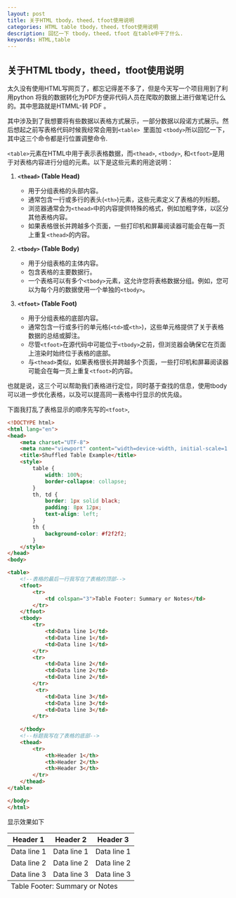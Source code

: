 ```yaml
---
layout: post
title: 关于HTML tbody，theed，tfoot使用说明
categories: HTML table tbody，theed，tfoot使用说明
description: 回忆一下 tbody，theed，tfoot 在table中干了什么.
keywords: HTML,table
---
```


## 关于HTML tbody，theed，tfoot使用说明

太久没有使用HTML写网页了，都忘记得差不多了，但是今天写一个项目用到了利用python 将我的数据转化为PDF方便非代码人员在爬取的数据上进行做笔记什么的。其中思路就是HTMML-转 PDF 。

其中涉及到了我想要将有些数据以表格方式展示，一部分数据以段诺方式展示。然后想起之前写表格代码时候我经常会用到`<table> `里面加 `<tbody>`所以回忆一下，其中这三个命令都是行位置调整命令.

`<table>`元素在HTML中用于表示表格数据，而`<thead>`, `<tbody>`, 和`<tfoot>`是用于对表格内容进行分组的元素。以下是这些元素的用途说明：

1. **`<thead>` (Table Head)**
    - 用于分组表格的头部内容。
    - 通常包含一行或多行的表头(`<th>`)元素，这些元素定义了表格的列标题。
    - 浏览器通常会为`<thead>`中的内容提供特殊的格式，例如加粗字体，以区分其他表格内容。
    - 如果表格很长并跨越多个页面，一些打印机和屏幕阅读器可能会在每一页上重复`<thead>`的内容。

2. **`<tbody>` (Table Body)**
    - 用于分组表格的主体内容。
    - 包含表格的主要数据行。
    - 一个表格可以有多个`<tbody>`元素，这允许您将表格数据分组。例如，您可以为每个月的数据使用一个单独的`<tbody>`。

3. **`<tfoot>` (Table Foot)**
    - 用于分组表格的底部内容。
    - 通常包含一行或多行的单元格(`<td>`或`<th>`)，这些单元格提供了关于表格数据的总结或脚注。
    - 尽管`<tfoot>`在源代码中可能位于`<tbody>`之前，但浏览器会确保它在页面上渲染时始终位于表格的底部。
    - 与`<thead>`类似，如果表格很长并跨越多个页面，一些打印机和屏幕阅读器可能会在每一页上重复`<tfoot>`的内容。

也就是说，这三个可以帮助我们表格进行定位，同时基于查找的信息，使用tbody可以进一步优化表格，以及可以提高同一表格中行显示的优先级。

下面我打乱了表格显示的顺序先写的`<tfoot>`,

```html
<!DOCTYPE html>
<html lang="en">
<head>
    <meta charset="UTF-8">
    <meta name="viewport" content="width=device-width, initial-scale=1.0">
    <title>Shuffled Table Example</title>
    <style>
        table {
            width: 100%;
            border-collapse: collapse;
        }
        th, td {
            border: 1px solid black;
            padding: 8px 12px;
            text-align: left;
        }
        th {
            background-color: #f2f2f2;
        }
    </style>
</head>
<body>

<table>
    <!--表格的最后一行我写在了表格的顶部-->
    <tfoot>
        <tr>
            <td colspan="3">Table Footer: Summary or Notes</td>
        </tr>
    </tfoot>
    <tbody>
        <tr>
            <td>Data line 1</td>
            <td>Data line 1</td>
            <td>Data line 1</td>
        </tr>
        <tr>
            <td>Data line 2</td>
            <td>Data line 2</td>
            <td>Data line 2</td>
        </tr>
         <tr>
            <td>Data line 3</td>
            <td>Data line 3</td>
            <td>Data line 3</td>
        </tr>
        
    </tbody>
    <!--标题我写在了表格的底部-->
    <thead>
        <tr>
            <th>Header 1</th>
            <th>Header 2</th>
            <th>Header 3</th>
        </tr>
    </thead>
</table>

</body>
</html>
```



显示效果如下

<table>
    <tfoot>
        <tr>
            <td colspan="3">Table Footer: Summary or Notes</td>
        </tr>
    </tfoot>
    <tbody>
        <tr>
            <td>Data line 1</td>
            <td>Data line 1</td>
            <td>Data line 1</td>
        </tr>
        <tr>
            <td>Data line 2</td>
            <td>Data line 2</td>
            <td>Data line 2</td>
        </tr>
         <tr>
            <td>Data line 3</td>
            <td>Data line 3</td>
            <td>Data line 3</td>
        </tr>
    </tbody>
    <thead>
        <tr>
            <th>Header 1</th>
            <th>Header 2</th>
            <th>Header 3</th>
        </tr>
    </thead>
</table>